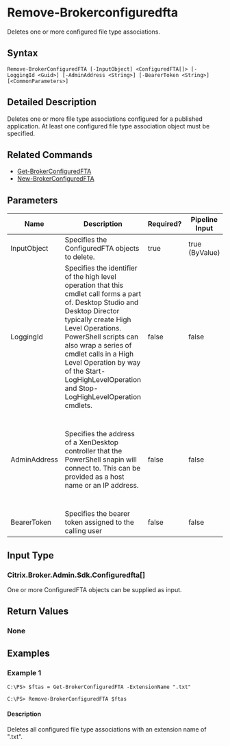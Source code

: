 ﻿
# Remove-Brokerconfiguredfta
Deletes one or more configured file type associations.
## Syntax
```
Remove-BrokerConfiguredFTA [-InputObject] <ConfiguredFTA[]> [-LoggingId <Guid>] [-AdminAddress <String>] [-BearerToken <String>] [<CommonParameters>]
```
## Detailed Description
Deletes one or more file type associations configured for a published application. At least one configured file type association object must be specified.


## Related Commands

* [Get-BrokerConfiguredFTA](../Get-BrokerConfiguredFTA/)
* [New-BrokerConfiguredFTA](../New-BrokerConfiguredFTA/)
## Parameters
| Name   | Description | Required? | Pipeline Input | Default Value |
| --- | --- | --- | --- | --- |
| InputObject | Specifies the ConfiguredFTA objects to delete. | true | true (ByValue) |  |
| LoggingId | Specifies the identifier of the high level operation that this cmdlet call forms a part of. Desktop Studio and Desktop Director typically create High Level Operations. PowerShell scripts can also wrap a series of cmdlet calls in a High Level Operation by way of the Start-LogHighLevelOperation and Stop-LogHighLevelOperation cmdlets. | false | false |  |
| AdminAddress | Specifies the address of a XenDesktop controller that the PowerShell snapin will connect to. This can be provided as a host name or an IP address. | false | false | Localhost. Once a value is provided by any cmdlet, this value will become the default. |
| BearerToken | Specifies the bearer token assigned to the calling user | false | false |  |

## Input Type

### Citrix.Broker.Admin.Sdk.Configuredfta\[\]
One or more ConfiguredFTA objects can be supplied as input.
## Return Values

### None

## Examples

### Example 1
```
C:\PS> $ftas = Get-BrokerConfiguredFTA -ExtensionName ".txt"

C:\PS> Remove-BrokerConfiguredFTA $ftas
```
#### Description
Deletes all configured file type associations with an extension name of ".txt".
